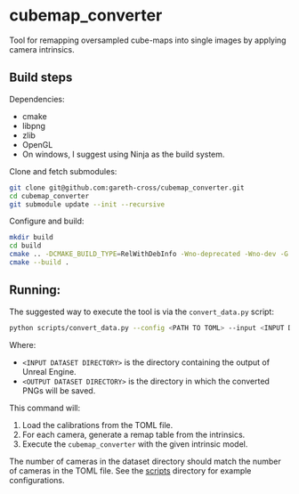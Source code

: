 # cubemap_converter

Tool for remapping oversampled cube-maps into single images by applying camera intrinsics.

## Build steps

Dependencies:
- cmake
- libpng
- zlib
- OpenGL
- On windows, I suggest using Ninja as the build system.

Clone and fetch submodules:
```bash
git clone git@github.com:gareth-cross/cubemap_converter.git
cd cubemap_converter
git submodule update --init --recursive
```

Configure and build:
```bash
mkdir build
cd build
cmake .. -DCMAKE_BUILD_TYPE=RelWithDebInfo -Wno-deprecated -Wno-dev -G Ninja
cmake --build .
```

## Running:

The suggested way to execute the tool is via the `convert_data.py` script:

```bash
python scripts/convert_data.py --config <PATH TO TOML> --input <INPUT DATASET DIRECTORY> --output <OUTPUT DATASET DIRECTORY>
```

Where:
- `<INPUT DATASET DIRECTORY>` is the directory containing the output of Unreal Engine.
- `<OUTPUT DATASET DIRECTORY>` is the directory in which the converted PNGs will be saved.

This command will:
1. Load the calibrations from the TOML file.
2. For each camera, generate a remap table from the intrinsics.
3. Execute the `cubemap_converter` with the given intrinsic model.

The number of cameras in the dataset directory should match the number of cameras in the TOML file. See the [scripts](/scripts) directory for example configurations.
